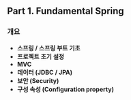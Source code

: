 ## Part 1. Fundamental Spring

### 개요

- **스프링 / 스프링 부트 기초**
- **프로젝트 초기 설정**
- **MVC**
- **데이터 (JDBC / JPA)**
- **보안 (Security)**
- **구성 속성 (Configuration property)**